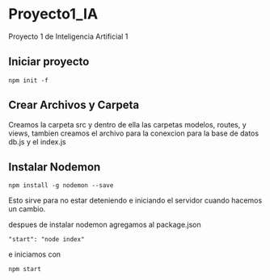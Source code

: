 # Proyecto1_IA
 Proyecto 1 de Inteligencia Artificial 1

## Iniciar proyecto

`npm init -f`

## Crear Archivos y Carpeta

Creamos la carpeta src y dentro de ella las carpetas
modelos, routes, y views, tambien creamos el archivo para la conexcion para la base de datos db.js y el index.js

## Instalar Nodemon

`npm install -g nodemon --save`

Esto sirve para no estar deteniendo e iniciando el servidor cuando hacemos un cambio. 

despues de instalar nodemon agregamos al package.json

`"start": "node index" `

e iniciamos con 

`npm start`
